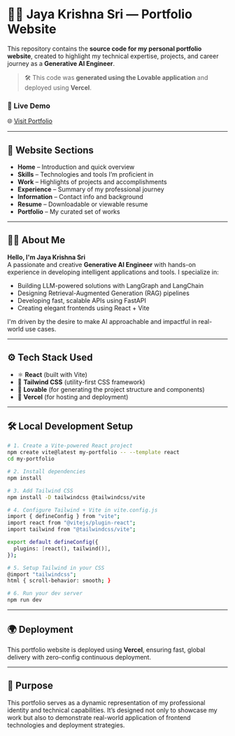 
# 👨‍💻 Jaya Krishna Sri — Portfolio Website

This repository contains the **source code for my personal portfolio website**, created to highlight my technical expertise, projects, and career journey as a **Generative AI Engineer**.

> 🛠️ This code was **generated using the Lovable application** and deployed using **Vercel**.

### 🔗 Live Demo  
🌐 [Visit Portfolio](https://sorting-visualizer-kgz8.onrender.com)

---

## 📁 Website Sections

- **Home** – Introduction and quick overview  
- **Skills** – Technologies and tools I’m proficient in  
- **Work** – Highlights of projects and accomplishments  
- **Experience** – Summary of my professional journey  
- **Information** – Contact info and background  
- **Resume** – Downloadable or viewable resume  
- **Portfolio** – My curated set of works  

---

## 🙋‍♂️ About Me

**Hello, I'm Jaya Krishna Sri**  
A passionate and creative **Generative AI Engineer** with hands-on experience in developing intelligent applications and tools. I specialize in:

- Building LLM-powered solutions with LangGraph and LangChain  
- Designing Retrieval-Augmented Generation (RAG) pipelines  
- Developing fast, scalable APIs using FastAPI  
- Creating elegant frontends using React + Vite  

I'm driven by the desire to make AI approachable and impactful in real-world use cases.

---

## ⚙️ Tech Stack Used

- ⚛️ **React** (built with Vite)  
- 🎨 **Tailwind CSS** (utility-first CSS framework)  
- 🧩 **Lovable** (for generating the project structure and components)  
- 🚀 **Vercel** (for hosting and deployment)  

---

## 🛠️ Local Development Setup

```bash
# 1. Create a Vite-powered React project
npm create vite@latest my-portfolio -- --template react
cd my-portfolio

# 2. Install dependencies
npm install

# 3. Add Tailwind CSS
npm install -D tailwindcss @tailwindcss/vite

# 4. Configure Tailwind + Vite in vite.config.js
import { defineConfig } from "vite";
import react from "@vitejs/plugin-react";
import tailwind from "@tailwindcss/vite";

export default defineConfig({
  plugins: [react(), tailwind()],
});

# 5. Setup Tailwind in your CSS
@import "tailwindcss";
html { scroll-behavior: smooth; }

# 6. Run your dev server
npm run dev
```

---

## 🌍 Deployment

This portfolio website is deployed using **Vercel**, ensuring fast, global delivery with zero-config continuous deployment.

---

## 📌 Purpose

This portfolio serves as a dynamic representation of my professional identity and technical capabilities. It’s designed not only to showcase my work but also to demonstrate real-world application of frontend technologies and deployment strategies.
